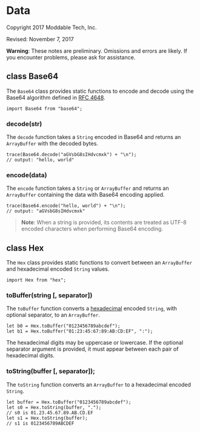 # Data
Copyright 2017 Moddable Tech, Inc.

Revised: November 7, 2017

**Warning**: These notes are preliminary. Omissions and errors are likely. If you encounter problems, please ask for assistance.


## class Base64

The `Base64` class provides static functions to encode and decode using the Base64 algorithm defined in [RFC 4648](https://tools.ietf.org/html/rfc4648).

	import Base64 from "base64";

### decode(str)

The `decode` function takes a `String` encoded in Base64 and returns an `ArrayBuffer` with the decoded bytes.

	trace(Base64.decode("aGVsbG8sIHdvcmxk") + "\n");
	// output: "hello, world"

### encode(data)

The `encode` function takes a `String` or `ArrayBuffer` and returns an `ArrayBuffer` containing the data with Base64 encoding applied.

	trace(Base64.encode("hello, world") + "\n");
	// output: "aGVsbG8sIHdvcmxk"

> **Note**: When a string is provided, its contents are treated as UTF-8 encoded characters when performing Base64 encoding.

## class Hex

The `Hex` class provides static functions to convert between an `ArrayBuffer` and hexadecimal encoded `String` values.

	import Hex from "hex";

### toBuffer(string [, separator])

The `toBuffer` function converts a [hexadecimal](https://en.wikipedia.org/wiki/Hexadecimal) encoded `String`, with optional separator, to an `ArrayBuffer`.

	let b0 = Hex.toBuffer("0123456789abcdef");
	let b1 = Hex.toBuffer("01:23:45:67:89:AB:CD:EF", ":");

The hexadecimal digits may be uppercase or lowercase. If the optional separator argument is provided, it must appear between each pair of hexadecimal digits.

### toString(buffer [, separator]);

The `toString` function converts an `ArrayBuffer` to a hexadecimal encoded `String`.

	let buffer = Hex.toBuffer("0123456789abcdef");
	let s0 = Hex.toString(buffer, ".");
	// s0 is 01.23.45.67.89.AB.CD.EF
	let s1 = Hex.toString(buffer);
	// s1 is 0123456789ABCDEF


<!-- 11/7/2017 BSF
The XML class can be documented here.
-->
